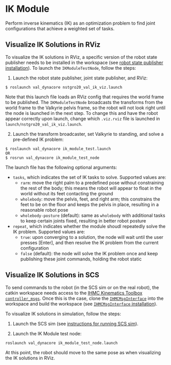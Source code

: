 # IK Module
Perform inverse kinematics (IK) as an optimization problem to find joint configurations that achieve a weighted set of tasks.



## Visualize IK Solutions in RViz
To visualize the IK solutions in RViz, a specific version of the robot state publisher needs to be installed in the workspace (see [robot state publisher installation](installation.md#robot-state-publisher)).  To launch the `IKModuleTestNode`, follow the steps:

1. Launch the robot state publisher, joint state publisher, and RViz:
```
$ roslaunch val_dynacore nstgro20_val_ik_viz.launch
```
Note that this launch file loads an RViz config that requires the world frame to be published.  The `IKModuleTestNode` broadcasts the transforms from the world frame to the Valkyrie pelvis frame, so the robot will not look right until the node is launched in the next step.  To change this and have the robot appear correctly upon launch, change which `.viz.rviz` file is launched in `launch/nstgro20_val_ik_viz.launch`.

2. Launch the transform broadcaster, set Valkyrie to standing, and solve a pre-defined IK problem:
```
$ roslaunch val_dynacore ik_module_test.launch
OR
$ rosrun val_dynacore ik_module_test_node
```
The launch file has the following optional arguments:
- `tasks`, which indicates the set of IK tasks to solve.  Supported values are:
	- `rarm`: move the right palm to a predefined pose without constraining the rest of the body; this means the robot will appear to float in the world without its feet contacting the ground
	- `wholebody`: move the pelvis, feet, and right arm; this constrains the feet to be on the floor and keeps the pelvis in place, resulting in a reasonable robot pose
	- `wholebody-posture` (default): same as `wholebody` with additional tasks to keep certain joints fixed, resulting in better robot posture
- `repeat`, which indicates whether the module shoudl repeatedly solve the IK problem.  Supported values are:
	- `true`: upon converging to a solution, the node will wait until the user presses [Enter], and then resolve the IK problem from the current configuration
	- `false` (default): the node will solve the IK problem once and keep publishing these joint commands, holding the robot static 



## Visualize IK Solutions in SCS
To send commands to the robot (in the SCS sim or on the real robot), the catkin workspace needs access to the [IHMC Kinematics Toolbox `controller_msgs`](https://github.com/ihmcrobotics/ihmc-open-robotics-software/tree/val-develop/ihmc-interfaces/src/main/messages/ros1/controller_msgs/msg).  Once this is the case, clone the [`IHMCMsgInterface`](https://github.com/esheetz/IHMCMsgInterface) into the workspace and build the workspace (see [`IHMCMsgInterface` installation](https://github.com/esheetz/IHMCMsgInterface#compile-in-linux)).

To visualize IK solutions in simulation, follow the steps:

1. Launch the SCS sim (see [instructions for running SCS sim](SCS_sim.md)).

2. Launch the IK Module test node:
```
roslaunch val_dynacore ik_module_test_node.launch
```
At this point, the robot should move to the same pose as when visualizing the IK solutions in RViz.
